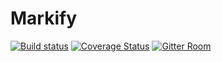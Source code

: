 # Markify

[![Build status](https://dev.azure.com/julien-pires/Markify/_apis/build/status/Markify-CI)](https://dev.azure.com/julien-pires/Markify/_build?definitionId=1&view=buildsHistory)
[![Coverage Status](https://coveralls.io/repos/github/Julien-Pires/Markify/badge.svg?branch=master)](https://coveralls.io/github/Julien-Pires/Markify?branch=master)
[![Gitter Room](https://badges.gitter.im/Join%20Chat.svg)](https://gitter.im/Markify/Lobby)
